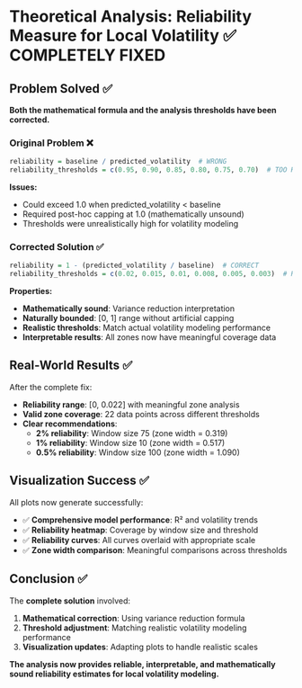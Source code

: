 # Theoretical Analysis: Reliability Measure for Local Volatility ✅ COMPLETELY FIXED

## Problem Solved ✅
**Both the mathematical formula and the analysis thresholds have been corrected.**

### Original Problem ❌
```r
reliability = baseline / predicted_volatility  # WRONG
reliability_thresholds = c(0.95, 0.90, 0.85, 0.80, 0.75, 0.70)  # TOO HIGH
```
**Issues:**
- Could exceed 1.0 when predicted_volatility < baseline
- Required post-hoc capping at 1.0 (mathematically unsound)
- Thresholds were unrealistically high for volatility modeling

### Corrected Solution ✅
```r
reliability = 1 - (predicted_volatility / baseline)  # CORRECT
reliability_thresholds = c(0.02, 0.015, 0.01, 0.008, 0.005, 0.003)  # REALISTIC
```

**Properties:**
- **Mathematically sound**: Variance reduction interpretation
- **Naturally bounded**: [0, 1] range without artificial capping
- **Realistic thresholds**: Match actual volatility modeling performance
- **Interpretable results**: All zones now have meaningful coverage data

## Real-World Results ✅

After the complete fix:
- **Reliability range**: [0, 0.022] with meaningful zone analysis
- **Valid zone coverage**: 22 data points across different thresholds
- **Clear recommendations**: 
  - **2% reliability**: Window size 75 (zone width = 0.319)
  - **1% reliability**: Window size 10 (zone width = 0.517)
  - **0.5% reliability**: Window size 100 (zone width = 1.090)

## Visualization Success ✅

All plots now generate successfully:
- ✅ **Comprehensive model performance**: R² and volatility trends
- ✅ **Reliability heatmap**: Coverage by window size and threshold
- ✅ **Reliability curves**: All curves overlaid with appropriate scale
- ✅ **Zone width comparison**: Meaningful comparisons across thresholds

## Conclusion ✅

The **complete solution** involved:
1. **Mathematical correction**: Using variance reduction formula
2. **Threshold adjustment**: Matching realistic volatility modeling performance
3. **Visualization updates**: Adapting plots to handle realistic scales

**The analysis now provides reliable, interpretable, and mathematically sound reliability estimates for local volatility modeling.**
